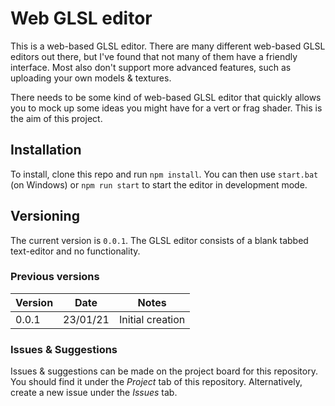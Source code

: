 # Web GLSL editor
This is a web-based GLSL editor. There are many different web-based GLSL editors out there, but I've found that not many of them have a friendly interface. Most also don't support more advanced features, such as uploading your own models & textures.

There needs to be some kind of web-based GLSL editor that quickly allows you to mock up some ideas you might have for a vert or frag shader. This is the aim of this project.

## Installation
To install, clone this repo and run `npm install`. You can then use `start.bat` (on Windows) or `npm run start` to start the editor in development mode.

## Versioning
The current version is `0.0.1`. The GLSL editor consists of a blank tabbed text-editor and no functionality. 

### Previous versions
| Version | Date | Notes  |
| ------- | ---- | ------ |
| 0.0.1   | 23/01/21 | Initial creation

### Issues & Suggestions
Issues & suggestions can be made on the project board for this repository. You should find it under the *Project* tab of this repository. Alternatively, create a new issue under the *Issues* tab.

